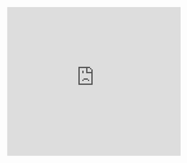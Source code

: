 <iframe src="https://onedrive.live.com/embed?cid=24FF495B19C18DED&resid=24FF495B19C18DED%21192&authkey=AMcNWJSx5xtHrwY&em=2" width="402" height="346" frameborder="0" scrolling="no"></iframe>
